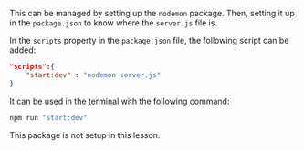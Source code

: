 This can be managed by setting up the `nodemon` package. Then, setting it up in the `package.json` to know where the `server.js` file is.

In the `scripts` property in the `package.json` file, the following script can be added:

```json
"scripts":{
    "start:dev" : "nodemon server.js"
}

```

It can be used in the terminal with the following command:

```bash
npm run "start:dev"
```


This package is not setup in this lesson.